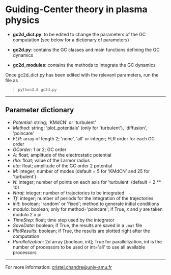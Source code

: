 # Guiding-Center theory in plasma physics

- **gc2d_dict.py**: to be edited to change the parameters of the GC computation (see below for a dictionary of parameters)

- **gc2d.py**: contains the GC classes and main functions defining the GC dynamics

- **gc2d_modules**: contains the methods to integrate the GC dynamics

Once gc2d_dict.py has been edited with the relevant parameters, run the file as 
> `python3.8 gc2d.py`

___
##  Parameter dictionary

- *Potential*: string; 'KMdCN' or 'turbulent' 
- *Method*: string; 'plot_potentials' (only for 'turbulent'), 'diffusion', 'poincare'
- *FLR*: array of length 2; 'none', 'all' or integer; FLR order for each GC order
- *GCorder*: 1 or 2; GC order 
- *A*: float; amplitude of the electrostatic potential 
- *rho*: float; value of the Larmor radius 
- *eta*: float; amplitude of the GC order 2 potential
- *M*: integer; number of modes (default = 5 for 'KMdCN' and 25 for 'turbulent')
- *N*: integer; number of points on each axis for 'turbulent' (default = 2 ** 10) 
- *Ntraj*: integer; number of trajectories to be integrated
- *Tf*: integer; number of periods for the integration of the trajectories
- *init*: boolean; 'random' or 'fixed'; method to generate initial conditions  
- *modulo*: boolean; only for method='poincare'; if True, *x* and *y* are taken modulo 2 x pi
- *TimeStep*: float; time step used by the integrator
- *SaveData*: boolean; if True, the results are saved in a `.mat` file
- *PlotResults*: boolean; if True, the results are plotted right after the computation
- *Parallelization*: 2d array [boolean, int]; True for parallelization, int is the number of processors to be used or int='all' to use all available processors

---
For more information: <cristel.chandre@univ-amu.fr>
